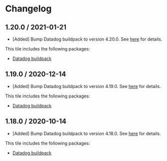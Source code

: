# Changelog

## 1.20.0 / 2021-01-21

* [Added] Bump Datadog buildpack to version 4.20.0. See [here](https://github.com/DataDog/datadog-cloudfoundry-buildpack/releases/tag/4.20.0) for details.

This tile includes the following packages:
  * [Datadog buildpack](https://github.com/DataDog/datadog-cloudfoundry-buildpack/releases/tag/4.20.0)

## 1.19.0 / 2020-12-14

* [Added] Bump Datadog buildpack to version 4.19.0. See [here](https://github.com/DataDog/datadog-cloudfoundry-buildpack/releases/tag/4.19.0) for details.

This tile includes the following packages:
  * [Datadog buildpack](https://github.com/DataDog/datadog-cloudfoundry-buildpack/releases/tag/4.19.0)

## 1.18.0 / 2020-10-14

* [Added] Bump Datadog buildpack to version 4.18.0. See [here](https://github.com/DataDog/datadog-cloudfoundry-buildpack/releases/tag/4.18.0) for details.

This tile includes the following packages:
  * [Datadog buildpack](https://github.com/DataDog/datadog-cloudfoundry-buildpack/releases/tag/4.18.0)
